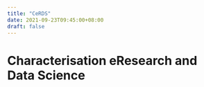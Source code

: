 ```yaml
---
title: "CeRDS"
date: 2021-09-23T09:45:00+08:00
draft: false
---
```


# Characterisation eResearch and Data Science
